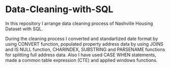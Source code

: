 # Data-Cleaning-with-SQL

In this repository I arrange data cleaning process of Nashville Housing Dataset with SQL.

During the cleaning process I converted and standartized date format by using CONVERT function, populated property address data by using JOINS and IS NULL function,
CHARINDEX, SUBSTRING and PARSENAME functions for splitting full address data. 
Also I have used CASE WHEN statements, made a common table expression (CTE) and applied windows functions.

